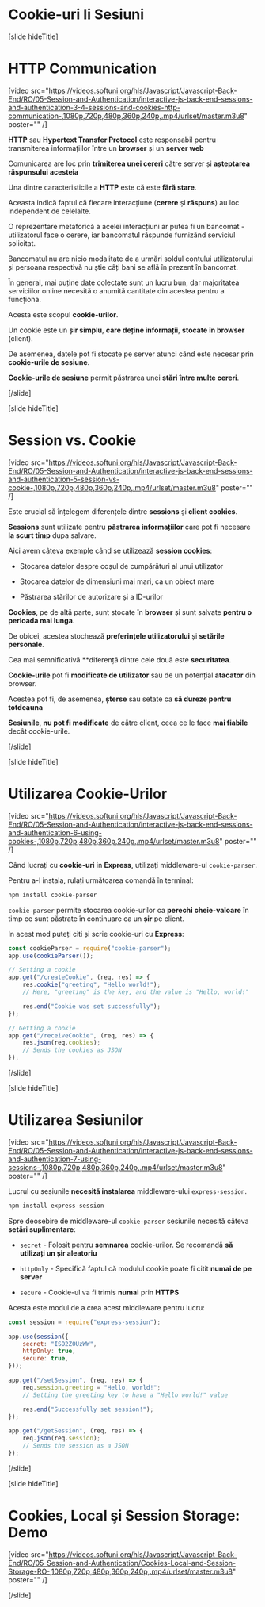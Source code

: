 # Cookie-uri li Sesiuni

[slide hideTitle]

# HTTP Communication

[video src="https://videos.softuni.org/hls/Javascript/Javascript-Back-End/RO/05-Session-and-Authentication/interactive-js-back-end-sessions-and-authentication-3-4-sessions-and-cookies-http-communication-,1080p,720p,480p,360p,240p,.mp4/urlset/master.m3u8" poster="" /]

**HTTP** sau **Hypertext Transfer Protocol** este responsabil pentru transmiterea informațiilor între un **browser** și un **server web**

Comunicarea are loc prin **trimiterea unei cereri** către server și **așteptarea răspunsului acesteia**

Una dintre caracteristicile a **HTTP** este că este **fără stare**.

Aceasta indică faptul că fiecare interacțiune (**cerere** și **răspuns**) au loc independent de celelalte.

O reprezentare metaforică a acelei interacțiuni ar putea fi un bancomat - utilizatorul face o cerere, iar bancomatul răspunde furnizând serviciul solicitat.

Bancomatul nu are nicio modalitate de a urmări soldul contului utilizatorului și persoana respectivă nu știe câți bani se află în prezent în bancomat.

În general, mai puține date colectate sunt un lucru bun, dar majoritatea serviciilor online necesită o anumită cantitate din acestea pentru a funcționa.

Acesta este scopul **cookie-urilor**.

Un cookie este un **șir simplu**, **care deține informații**, **stocate în browser** (client).

De asemenea, datele pot fi stocate pe server atunci când este necesar prin **cookie-urile de sesiune**.

**Cookie-urile de sesiune** permit păstrarea unei **stări** **între multe cereri**.

[/slide]

[slide hideTitle]

# Session vs. Cookie

[video src="https://videos.softuni.org/hls/Javascript/Javascript-Back-End/RO/05-Session-and-Authentication/interactive-js-back-end-sessions-and-authentication-5-session-vs-cookie-,1080p,720p,480p,360p,240p,.mp4/urlset/master.m3u8" poster="" /]

Este crucial să înțelegem diferențele dintre **sessions** și **client cookies**.

**Sessions** sunt utilizate pentru **păstrarea informațiilor** care pot fi necesare  **la scurt timp** dupa salvare.

Aici avem câteva exemple când se utilizează **session cookies**:

- Stocarea datelor despre coșul de cumpărături al unui utilizator

- Stocarea datelor de dimensiuni mai mari, ca un obiect mare

- Păstrarea stărilor de autorizare și a ID-urilor

**Cookies**, pe de altă parte, sunt stocate în **browser** și sunt salvate **pentru o perioada mai lunga**.

De obicei, acestea stochează **preferințele utilizatorului** și **setările personale**.

Cea mai semnificativă **diferență dintre cele două este **securitatea**.

**Cookie-urile** pot fi **modificate de utilizator** sau de un potențial **atacator** din browser.

Acestea pot fi, de asemenea, **șterse** sau setate ca **să dureze pentru totdeauna**

**Sesiunile**, **nu pot fi modificate** de către client, ceea ce le face **mai fiabile** decât cookie-urile.

[/slide]

[slide hideTitle]

# Utilizarea Cookie-Urilor

[video src="https://videos.softuni.org/hls/Javascript/Javascript-Back-End/RO/05-Session-and-Authentication/interactive-js-back-end-sessions-and-authentication-6-using-cookies-,1080p,720p,480p,360p,240p,.mp4/urlset/master.m3u8" poster="" /]

Când lucrați cu **cookie-uri** in **Express**, utilizați middleware-ul `cookie-parser`.

Pentru a-l instala, rulați următoarea comandă în terminal:

```js
npm install cookie-parser
```

 `cookie-parser` permite stocarea cookie-urilor ca **perechi cheie-valoare** în timp ce sunt păstrate în continuare ca un **șir** pe client.

In acest mod puteți citi și scrie cookie-uri cu **Express**:

```js
const cookieParser = require("cookie-parser");
app.use(cookieParser());

// Setting a cookie
app.get("/createCookie", (req, res) => {
    res.cookie("greeting", "Hello world!");
    // Here, "greeting" is the key, and the value is "Hello, world!"

    res.end("Cookie was set successfully");
});

// Getting a cookie
app.get("/receiveCookie", (req, res) => {
    res.json(req.cookies);
    // Sends the cookies as JSON
});
```

[/slide]

[slide hideTitle]

# Utilizarea Sesiunilor

[video src="https://videos.softuni.org/hls/Javascript/Javascript-Back-End/RO/05-Session-and-Authentication/interactive-js-back-end-sessions-and-authentication-7-using-sessions-,1080p,720p,480p,360p,240p,.mp4/urlset/master.m3u8" poster="" /]

Lucrul cu sesiunile  **necesită instalarea** middleware-ului `express-session`.

```js
npm install express-session
```

Spre deosebire de middleware-ul `cookie-parser` sesiunile necesită câteva **setări suplimentare**:

- `secret` - Folosit pentru **semnarea** cookie-urilor. Se recomandă **să utilizați un șir aleatoriu**

- `httpOnly` - Specifică faptul că modulul cookie poate fi citit **numai de pe server**

- `secure` - Cookie-ul va fi trimis **numai** prin **HTTPS**

Acesta este modul de a crea acest middleware pentru lucru:

```js
const session = require("express-session");

app.use(session({
    secret: "ISO2Z0UzWW",
    httpOnly: true,
    secure: true,
}));

app.get("/setSession", (req, res) => {
    req.session.greeting = "Hello, world!";
    // Setting the greeting key to have a "Hello world!" value

    res.end("Successfully set session!");
});

app.get("/getSession", (req, res) => {
    req.json(req.session);
    // Sends the session as a JSON
});
```

[/slide]

[slide hideTitle]

# Cookies, Local şi Session Storage: Demo

[video src="https://videos.softuni.org/hls/Javascript/Javascript-Back-End/RO/05-Session-and-Authentication/Cookies-Local-and-Session-Storage-RO-,1080p,720p,480p,360p,240p,.mp4/urlset/master.m3u8" poster="" /]

[/slide]


